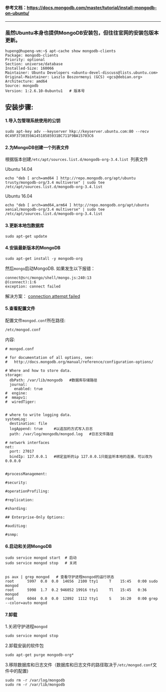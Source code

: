 #### 参考文档：https://docs.mongodb.com/master/tutorial/install-mongodb-on-ubuntu/
***
### 虽然Ubuntu本身也提供MongoDB安装包，但往往官网的安装包版本更新。
```
hupeng@hupeng-vm:~$ apt-cache show mongodb-clients
Package: mongodb-clients
Priority: optional
Section: universe/database
Installed-Size: 160066
Maintainer: Ubuntu Developers <ubuntu-devel-discuss@lists.ubuntu.com>
Original-Maintainer: Laszlo Boszormenyi (GCS) <gcs@debian.org>
Architecture: amd64
Source: mongodb
Version: 1:2.6.10-0ubuntu1   # 版本号
```
## 安装步骤:

#### 1.导入包管理系统使用的公钥
```
sudo apt-key adv --keyserver hkp://keyserver.ubuntu.com:80 --recv 0C49F3730359A14518585931BC711F9BA15703C6
```
#### 2.为MongoDB创建一个列表文件
根据版本创建`/etc/apt/sources.list.d/mongodb-org-3.4.list `列表文件

Ubuntu 14.04
```
echo "deb [ arch=amd64 ] http://repo.mongodb.org/apt/ubuntu trusty/mongodb-org/3.4 multiverse" | sudo tee /etc/apt/sources.list.d/mongodb-org-3.4.list
```
Ubuntu 16.04
```
echo "deb [ arch=amd64,arm64 ] http://repo.mongodb.org/apt/ubuntu xenial/mongodb-org/3.4 multiverse" | sudo tee /etc/apt/sources.list.d/mongodb-org-3.4.list
```
#### 3.更新本地包数据库
```
sudo apt-get update
```
#### 4.安装最新版本的MongoDB
```
sudo apt-get install -y mongodb-org
```
然后`mongo`启动MongoDB.
如果发生以下报错：
```
connect@src/mongo/shell/mongo.js:240:13
@(connect):1:6
exception: connect failed
```
解决方案：
[connection attempt failed ](https://blog.csdn.net/weixin_40612082/article/details/81568915?utm_source=blogxgwz1)
#### 5.查看配置文件

配置文件`mongod.conf`所在路径: 
```
/etc/mongod.conf
```
内容:
```
# mongod.conf

# for documentation of all options, see:
#   http://docs.mongodb.org/manual/reference/configuration-options/

# Where and how to store data.
storage:
  dbPath: /var/lib/mongodb   #数据库存储路径
  journal:
    enabled: true
#  engine:
#  mmapv1:
#  wiredTiger:


# where to write logging data.
systemLog:
  destination: file
  logAppend: true     #以追加的方式写入日志
  path: /var/log/mongodb/mongod.log   #日志文件路径

# network interfaces
net:
  port: 27017
  bindIp: 127.0.0.1   #绑定监听的ip 127.0.0.1只能监听本地的连接，可以改为0.0.0.0


#processManagement:

#security:

#operationProfiling:

#replication:

#sharding:

## Enterprise-Only Options:

#auditLog:

#snmp:
```
#### 6.启动和关闭MongoDB
```
sudo service mongod start  # 启动
sudo service mongod stop   # 关闭


ps aux | grep mongod   # 查看守护进程mongod的运行状态
root      5997  0.0  0.0  14656  2100 tty1     T    15:45   0:00 sudo mongod
root      5998  1.7  0.2 946052 19916 tty1     Tl   15:45   0:36 mongod
root      6044  0.0  0.0  12892  1112 tty1     S    16:20   0:00 grep --color=auto mongod
```
#### 7.卸载
1.关闭守护进程`mongod`
```
sudo service mongod stop
```
2.卸载安装的软件包
```
sudo apt-get purge mongodb-org*
```
3.移除数据库和日志文件（数据库和日志文件的路径取决于`/etc/mongod.conf`文件中的配置)
```
sudo rm -r /var/log/mongodb
sudo rm -r /var/lib/mongodb
```
